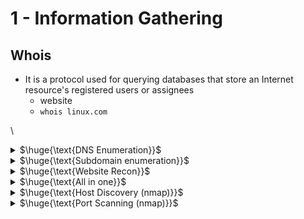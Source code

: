 # 1 - Information Gathering





## Whois

* It is a protocol used for querying databases that store an Internet resource's registered users or assignees
  * website
  * `whois linux.com`

\




<details>

<summary>$\huge{\text{DNS Enumeration}}$</summary>

* Manual
  * `dig +short a zonetransfer.me` : list of ipv4 address
  * `dig +short mx zonetransfer.me` : list of email servers
  * `dig +short -x 192.246.126.3` : reverse lookups
  * `dig +short ns zonetransfer.me` : list of DNS servers for the domain
  * `dig axfr zonetransfer.me @nsztm1.digi.ninja.` : get a copy of the zone from the primary server. (**zone transfer attack**)
    * _AXFR offers no authentication, so any client can ask a DNS server for a copy of the entire zone._
* Automatic
  * dnsdumpster.com
  * dnsrecon (tool)

\


</details>

<details>

<summary>$\huge{\text{Subdomain enumeration}}$</summary>

* sublist3r : enumerates subdomains using search engines such as Google and using DNSdumpster etc. It support also bruteforce
* `sublist3r -d website.com`

\


</details>

<details>

<summary>$\huge{\text{Website Recon}}$</summary>

* Web App **Technology** Fingerprinting
  * wappalyzer (extension)
  * builtwith (extension)
  * `whatweb website.com`
* Look for **hidden directory/files**:
  * `http://website.com/robots.txt`
  * `http://website.com/sitemap.xml`
* **WAF** Detection
  * `wafw00f http://website.com -a`
* Download **website source**
  * httrack
* **Google Dorks**
  * site,filetype,inurl,intitle,cache
  * _exploit-db.com/google-hacking-database_
* **waybackmachine**
  * _web.archive.org_

\


</details>

<details>

<summary>$\huge{\text{All in one}}$</summary>

* **amass** : network mapping and external asset discovery using open source information gathering and active reconnaissance techniques
* **sitereport.netcraft.com** : gives a lot of information about a domain
* **theHarvester** : gathers names, emails, IPs, subdomains, and URLs by using multiple public resources
  * `theHarvester -d example.com -b google,linkedin,dnsdumpster,duckduckgo`

\


</details>

<details>

<summary>$\huge{\text{Host Discovery (nmap)}}$</summary>

* `nmap -sn 192.168.1.0/24`
  * The default host discovery done with -sn consists of an **ICMP echo request**
  * But when a privileged user tries to scan targets on a local ethernet network, **ARP requests** are used
* `nmap -sn -PS 192.168.1.5`
  * This option sends an empty TCP packet with the SYN flag set. The default destination port is 80
    * NOTE: you should also use other ports to better detect hosts... `nmap -sn -PS22-25 192.168.1.5`
* Other options
  * `-PA` (ACK flag is set instead of the SYN flag). Default port: 80
  * `-PU` (sends a UDP packet). Default port: 40125
  * `-PY` (sends an SCTP packet). Default port: 80

\


</details>

<details>

<summary>$\huge{\text{Port Scanning (nmap)}}$</summary>

* Use nmap documentation to understand the differences between port scans
* `nmap -p- 192.168.1.5` : Scan all TCP ports
* Suggestion for udp scan: `nmap -sU --top-ports 25 <ip>`\


**Script engine** : For more info read nmap documentation

* `--script <filename>|<category>|<directory>|<expression>`
* `-sC`: Runs a script scan using the default script set. It is the equivalent of --script=default
  * NOTE: there are many categories. Some of the scripts in this category are considered intrusive and may not run on a network target without permissions.
* `nmap --script "default or safe"` : Load all scripts that are in the default, safe, or both categories.

\


</details>
